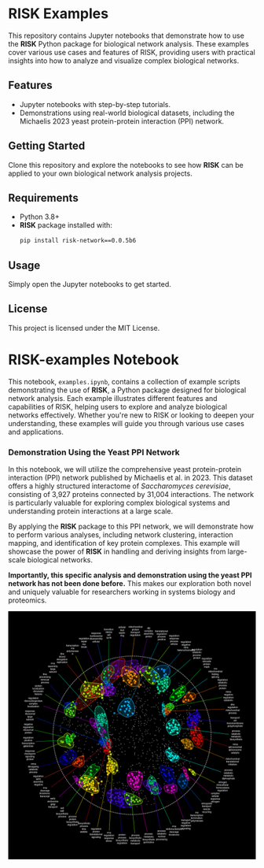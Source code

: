 # RISK Examples

This repository contains Jupyter notebooks that demonstrate how to use the **RISK** Python package for biological network analysis. These examples cover various use cases and features of RISK, providing users with practical insights into how to analyze and visualize complex biological networks.

## Features
- Jupyter notebooks with step-by-step tutorials.
- Demonstrations using real-world biological datasets, including the Michaelis 2023 yeast protein-protein interaction (PPI) network.

## Getting Started
Clone this repository and explore the notebooks to see how **RISK** can be applied to your own biological network analysis projects.

## Requirements
- Python 3.8+
- **RISK** package installed with:
  ```bash
  pip install risk-network==0.0.5b6
  ```

## Usage
Simply open the Jupyter notebooks to get started.

## License
This project is licensed under the MIT License.

# RISK-examples Notebook

This notebook, `examples.ipynb`, contains a collection of example scripts demonstrating the use of **RISK**, a Python package designed for biological network analysis. Each example illustrates different features and capabilities of RISK, helping users to explore and analyze biological networks effectively. Whether you're new to RISK or looking to deepen your understanding, these examples will guide you through various use cases and applications.

### Demonstration Using the Yeast PPI Network
In this notebook, we will utilize the comprehensive yeast protein-protein interaction (PPI) network published by Michaelis et al. in 2023. This dataset offers a highly structured interactome of *Saccharomyces cerevisiae*, consisting of 3,927 proteins connected by 31,004 interactions. The network is particularly valuable for exploring complex biological systems and understanding protein interactions at a large scale.

By applying the **RISK** package to this PPI network, we will demonstrate how to perform various analyses, including network clustering, interaction mapping, and identification of key protein complexes. This example will showcase the power of **RISK** in handling and deriving insights from large-scale biological networks.

**Importantly, this specific analysis and demonstration using the yeast PPI network has not been done before.** This makes our exploration both novel and uniquely valuable for researchers working in systems biology and proteomics.

![PPI Network Demo](./docs/github/network.png)
